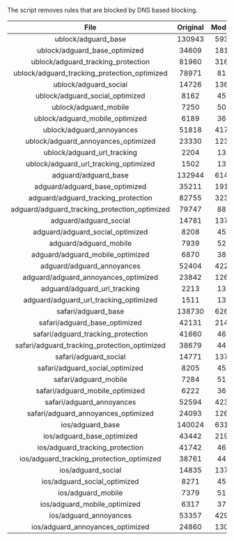 The script removes rules that are blocked by DNS based blocking.


| File | Original | Modified |
|:----:|:-----:|:-----:|
| ublock/adguard_base | 130943 | 59343 |
| ublock/adguard_base_optimized | 34609 | 18136 |
| ublock/adguard_tracking_protection | 81960 | 31650 |
| ublock/adguard_tracking_protection_optimized | 78971 | 8138 |
| ublock/adguard_social | 14726 | 13657 |
| ublock/adguard_social_optimized | 8162 | 4537 |
| ublock/adguard_mobile | 7250 | 5098 |
| ublock/adguard_mobile_optimized | 6189 | 3639 |
| ublock/adguard_annoyances | 51818 | 41709 |
| ublock/adguard_annoyances_optimized | 23330 | 12327 |
| ublock/adguard_url_tracking | 2204 | 1344 |
| ublock/adguard_url_tracking_optimized | 1502 | 1341 |
| adguard/adguard_base | 132944 | 61400 |
| adguard/adguard_base_optimized | 35211 | 19172 |
| adguard/adguard_tracking_protection | 82755 | 32387 |
| adguard/adguard_tracking_protection_optimized | 79747 | 8859 |
| adguard/adguard_social | 14781 | 13717 |
| adguard/adguard_social_optimized | 8208 | 4583 |
| adguard/adguard_mobile | 7939 | 5279 |
| adguard/adguard_mobile_optimized | 6870 | 3813 |
| adguard/adguard_annoyances | 52404 | 42216 |
| adguard/adguard_annoyances_optimized | 23842 | 12605 |
| adguard/adguard_url_tracking | 2213 | 1352 |
| adguard/adguard_url_tracking_optimized | 1511 | 1349 |
| safari/adguard_base | 138730 | 62627 |
| safari/adguard_base_optimized | 42131 | 21443 |
| safari/adguard_tracking_protection | 41660 | 4616 |
| safari/adguard_tracking_protection_optimized | 38679 | 4466 |
| safari/adguard_social | 14771 | 13701 |
| safari/adguard_social_optimized | 8205 | 4570 |
| safari/adguard_mobile | 7284 | 5137 |
| safari/adguard_mobile_optimized | 6222 | 3672 |
| safari/adguard_annoyances | 52594 | 42323 |
| safari/adguard_annoyances_optimized | 24093 | 12687 |
| ios/adguard_base | 140024 | 63137 |
| ios/adguard_base_optimized | 43442 | 21950 |
| ios/adguard_tracking_protection | 41742 | 4624 |
| ios/adguard_tracking_protection_optimized | 38761 | 4474 |
| ios/adguard_social | 14835 | 13739 |
| ios/adguard_social_optimized | 8271 | 4590 |
| ios/adguard_mobile | 7379 | 5181 |
| ios/adguard_mobile_optimized | 6317 | 3713 |
| ios/adguard_annoyances | 53357 | 42978 |
| ios/adguard_annoyances_optimized | 24860 | 13007 |
